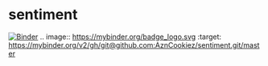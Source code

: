 # sentiment

[![Binder](https://mybinder.org/badge_logo.svg)](https://mybinder.org/v2/gh/git@github.com:AznCookiez/sentiment.git/master)
.. image:: https://mybinder.org/badge_logo.svg :target: https://mybinder.org/v2/gh/git@github.com:AznCookiez/sentiment.git/master
